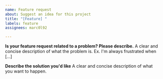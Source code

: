 ```yaml
---
name: Feature request
about: Suggest an idea for this project
title: "[Feature] "
labels: feature
assignees: marc0l92

---
```


**Is your feature request related to a problem? Please describe.**
A clear and concise description of what the problem is. Ex. I'm always frustrated when [...]

**Describe the solution you'd like**
A clear and concise description of what you want to happen.
